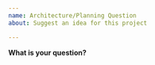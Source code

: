 ```yaml
---
name: Architecture/Planning Question
about: Suggest an idea for this project

---
```


<!--
NOTE: 
- General questions should go to the gitter room instead of the issue tracker.
-->

**What is your question?**
<!--A clear and concise description of what the problem is.-->
